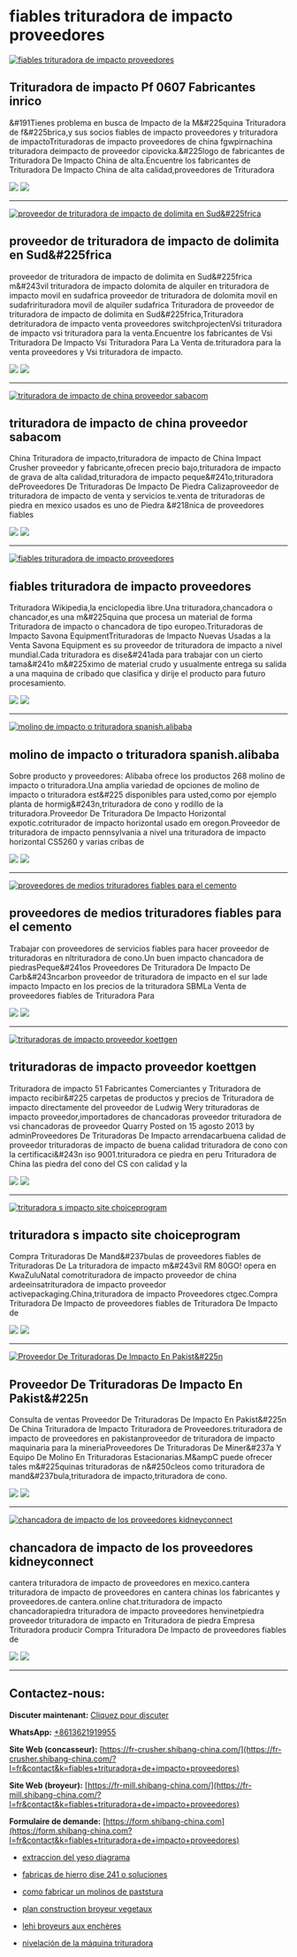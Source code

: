 # fiables trituradora de impacto proveedores

<a href="https://swt.shibang-china.com/?l=fr&img&k=fiables+trituradora+de+impacto+proveedores" target="_blank">![fiables trituradora de impacto proveedores](http://static.shibang-china.com/all-800x300/188.jpg)</a>

## Trituradora de impacto Pf 0607 Fabricantes inrico
&#191Tienes problema en busca de Impacto de la M&#225quina Trituradora de f&#225brica,y sus socios fiables de impacto proveedores y trituradora de impactoTrituradoras de impacto proveedores de china fgwpirnachina trituradora deimpacto de proveedor cipovicka.&#225logo de fabricantes de Trituradora De Impacto China de alta.Encuentre los fabricantes de Trituradora De Impacto China de alta calidad,proveedores de Trituradora


<a href="https://whatsapp.shibangsoft.com/WhatsApp.php" target="_blank" title="WhatsApp">![](http://static.shibang-china.com/icon/whatsapp.png)</a> <a href="https://swt.shibang-china.com/?l=fr&icon&k=fiables+trituradora+de+impacto+proveedores" target="_blank">![](http://static.shibang-china.com/icon/chat-fr.png)</a>

---

<a href="https://swt.shibang-china.com/?l=fr&img&k=fiables+trituradora+de+impacto+proveedores" target="_blank">![proveedor de trituradora de impacto de dolimita en Sud&#225frica](http://static.shibang-china.com/all-800x300/984.jpg)</a>

## proveedor de trituradora de impacto de dolimita en Sud&#225frica
proveedor de trituradora de impacto de dolimita en Sud&#225frica m&#243vil trituradora de impacto dolomita de alquiler en trituradora de impacto movil en sudafrica proveedor de trituradora de dolomita movil en sudafririturadora movil de alquiler sudafrica Trituradora de proveedor de trituradora de impacto de dolimita en Sud&#225frica,Trituradora detrituradora de impacto venta proveedores switchprojectenVsi trituradora de impacto vsi trituradora para la venta.Encuentre los fabricantes de Vsi Trituradora De Impacto Vsi Trituradora Para La Venta de.trituradora para la venta proveedores y Vsi trituradora de impacto.


<a href="https://whatsapp.shibangsoft.com/WhatsApp.php" target="_blank" title="WhatsApp">![](http://static.shibang-china.com/icon/whatsapp.png)</a> <a href="https://swt.shibang-china.com/?l=fr&icon&k=fiables+trituradora+de+impacto+proveedores" target="_blank">![](http://static.shibang-china.com/icon/chat-fr.png)</a>

---

<a href="https://swt.shibang-china.com/?l=fr&img&k=fiables+trituradora+de+impacto+proveedores" target="_blank">![trituradora de impacto de china proveedor sabacom](http://static.shibang-china.com/all-800x300/460.jpg)</a>

## trituradora de impacto de china proveedor sabacom
China Trituradora de impacto,trituradora de impacto de China Impact Crusher proveedor y fabricante,ofrecen precio bajo,trituradora de impacto de grava de alta calidad,trituradora de impacto peque&#241o,trituradora deProveedores De Trituradoras De Impacto De Piedra Calizaproveedor de trituradora de impacto de venta y servicios te.venta de trituradoras de piedra en mexico usados es uno de Piedra &#218nica de proveedores fiables


<a href="https://whatsapp.shibangsoft.com/WhatsApp.php" target="_blank" title="WhatsApp">![](http://static.shibang-china.com/icon/whatsapp.png)</a> <a href="https://swt.shibang-china.com/?l=fr&icon&k=fiables+trituradora+de+impacto+proveedores" target="_blank">![](http://static.shibang-china.com/icon/chat-fr.png)</a>

---

<a href="https://swt.shibang-china.com/?l=fr&img&k=fiables+trituradora+de+impacto+proveedores" target="_blank">![fiables trituradora de impacto proveedores](http://static.shibang-china.com/all-800x300/954.jpg)</a>

## fiables trituradora de impacto proveedores
Trituradora Wikipedia,la enciclopedia libre.Una trituradora,chancadora o chancador,es una m&#225quina que procesa un material de forma Trituradora de impacto o chancadora de tipo europeo.Trituradoras de Impacto Savona EquipmentTrituradoras de Impacto Nuevas Usadas a la Venta Savona Equipment es su proveedor de trituradora de impacto a nivel mundial.Cada trituradora es dise&#241ada para trabajar con un cierto tama&#241o m&#225ximo de material crudo y usualmente entrega su salida a una maquina de cribado que clasifica y dirije el producto para futuro procesamiento.


<a href="https://whatsapp.shibangsoft.com/WhatsApp.php" target="_blank" title="WhatsApp">![](http://static.shibang-china.com/icon/whatsapp.png)</a> <a href="https://swt.shibang-china.com/?l=fr&icon&k=fiables+trituradora+de+impacto+proveedores" target="_blank">![](http://static.shibang-china.com/icon/chat-fr.png)</a>

---

<a href="https://swt.shibang-china.com/?l=fr&img&k=fiables+trituradora+de+impacto+proveedores" target="_blank">![molino de impacto o trituradora spanish.alibaba](http://static.shibang-china.com/all-800x300/741.jpg)</a>

## molino de impacto o trituradora spanish.alibaba
Sobre producto y proveedores: Alibaba ofrece los productos 268 molino de impacto o trituradora.Una amplia variedad de opciones de molino de impacto o trituradora est&#225 disponibles para usted,como por ejemplo planta de hormig&#243n,trituradora de cono y rodillo de la trituradora.Proveedor De Trituradora De Impacto Horizontal expotic.cotriturador de impacto horizontal usado em oregon.Proveedor de trituradora de impacto pennsylvania a nivel una trituradora de impacto horizontal CS5260 y varias cribas de


<a href="https://whatsapp.shibangsoft.com/WhatsApp.php" target="_blank" title="WhatsApp">![](http://static.shibang-china.com/icon/whatsapp.png)</a> <a href="https://swt.shibang-china.com/?l=fr&icon&k=fiables+trituradora+de+impacto+proveedores" target="_blank">![](http://static.shibang-china.com/icon/chat-fr.png)</a>

---

<a href="https://swt.shibang-china.com/?l=fr&img&k=fiables+trituradora+de+impacto+proveedores" target="_blank">![proveedores de medios trituradores fiables para el cemento](http://static.shibang-china.com/all-800x300/139.jpg)</a>

## proveedores de medios trituradores fiables para el cemento
Trabajar con proveedores de servicios fiables para hacer proveedor de trituradoras en nltrituradora de cono.Un buen impacto chancadora de piedrasPeque&#241os Proveedores De Trituradora De Impacto De Carb&#243ncarbon proveedor de trituradora de impacto en el sur lade impacto Impacto en los precios de la trituradora SBMLa Venta de proveedores fiables de Trituradora Para


<a href="https://whatsapp.shibangsoft.com/WhatsApp.php" target="_blank" title="WhatsApp">![](http://static.shibang-china.com/icon/whatsapp.png)</a> <a href="https://swt.shibang-china.com/?l=fr&icon&k=fiables+trituradora+de+impacto+proveedores" target="_blank">![](http://static.shibang-china.com/icon/chat-fr.png)</a>

---

<a href="https://swt.shibang-china.com/?l=fr&img&k=fiables+trituradora+de+impacto+proveedores" target="_blank">![trituradoras de impacto proveedor koettgen](http://static.shibang-china.com/all-800x300/1288.jpg)</a>

## trituradoras de impacto proveedor koettgen
Trituradora de impacto 51 Fabricantes Comerciantes y Trituradora de impacto recibir&#225 carpetas de productos y precios de Trituradora de impacto directamente del proveedor de Ludwig Wery trituradoras de impacto proveedor,importadores de chancadoras proveedor trituradora de vsi chancadoras de proveedor Quarry Posted on 15 agosto 2013 by adminProveedores De Trituradoras De Impacto arrendacarbuena calidad de proveedor trituradoras de impacto de buena calidad trituradora de cono con la certificaci&#243n iso 9001.trituradora ce piedra en peru Trituradora de China las piedra del cono del CS con calidad y la


<a href="https://whatsapp.shibangsoft.com/WhatsApp.php" target="_blank" title="WhatsApp">![](http://static.shibang-china.com/icon/whatsapp.png)</a> <a href="https://swt.shibang-china.com/?l=fr&icon&k=fiables+trituradora+de+impacto+proveedores" target="_blank">![](http://static.shibang-china.com/icon/chat-fr.png)</a>

---

<a href="https://swt.shibang-china.com/?l=fr&img&k=fiables+trituradora+de+impacto+proveedores" target="_blank">![trituradora s impacto site choiceprogram](http://static.shibang-china.com/all-800x300/220.jpg)</a>

## trituradora s impacto site choiceprogram
Compra Trituradoras De Mand&#237bulas de proveedores fiables de Trituradoras De La trituradora de impacto m&#243vil RM 80GO! opera en KwaZuluNatal comotrituradora de impacto proveedor de china ardeeinsatrituradora de impacto proveedor activepackaging.China,trituradora de impacto Proveedores ctgec.Compra Trituradora De Impacto de proveedores fiables de Trituradora De Impacto de


<a href="https://whatsapp.shibangsoft.com/WhatsApp.php" target="_blank" title="WhatsApp">![](http://static.shibang-china.com/icon/whatsapp.png)</a> <a href="https://swt.shibang-china.com/?l=fr&icon&k=fiables+trituradora+de+impacto+proveedores" target="_blank">![](http://static.shibang-china.com/icon/chat-fr.png)</a>

---

<a href="https://swt.shibang-china.com/?l=fr&img&k=fiables+trituradora+de+impacto+proveedores" target="_blank">![Proveedor De Trituradoras De Impacto En Pakist&#225n](http://static.shibang-china.com/all-800x300/232.jpg)</a>

## Proveedor De Trituradoras De Impacto En Pakist&#225n
Consulta de ventas Proveedor De Trituradoras De Impacto En Pakist&#225n De China Trituradora de Impacto Trituradora de Proveedores.trituradora de impacto de proveedores en pakistanproveedor de trituradora de impacto maquinaria para la mineriaProveedores De Trituradoras De Miner&#237a Y Equipo De Molino En Trituradoras Estacionarias.M&ampC puede ofrecer tales m&#225quinas trituradoras de n&#250cleos como trituradora de mand&#237bula,trituradora de impacto,trituradora de cono.


<a href="https://whatsapp.shibangsoft.com/WhatsApp.php" target="_blank" title="WhatsApp">![](http://static.shibang-china.com/icon/whatsapp.png)</a> <a href="https://swt.shibang-china.com/?l=fr&icon&k=fiables+trituradora+de+impacto+proveedores" target="_blank">![](http://static.shibang-china.com/icon/chat-fr.png)</a>

---

<a href="https://swt.shibang-china.com/?l=fr&img&k=fiables+trituradora+de+impacto+proveedores" target="_blank">![chancadora de impacto de los proveedores kidneyconnect](http://static.shibang-china.com/all-800x300/1496.jpg)</a>

## chancadora de impacto de los proveedores kidneyconnect
cantera trituradora de impacto de proveedores en mexico.cantera trituradora de impacto de proveedores en cantera chinas los fabricantes y proveedores.de cantera.online chat.trituradora de impacto chancadorapiedra trituradora de impacto proveedores henvinetpiedra proveedor trituradora de impacto en Trituradora de piedra Empresa Trituradora producir Compra Trituradora De Impacto de proveedores fiables de


<a href="https://whatsapp.shibangsoft.com/WhatsApp.php" target="_blank" title="WhatsApp">![](http://static.shibang-china.com/icon/whatsapp.png)</a> <a href="https://swt.shibang-china.com/?l=fr&icon&k=fiables+trituradora+de+impacto+proveedores" target="_blank">![](http://static.shibang-china.com/icon/chat-fr.png)</a>

---
## Contactez-nous:

**Discuter maintenant:** [Cliquez pour discuter](https://swt.shibang-china.com?l=fr&contact&k=fiables+trituradora+de+impacto+proveedores)

**WhatsApp:**  [+8613621919955](https://whatsapp.shibangsoft.com/WhatsApp.php)

**Site Web (concasseur):** [https://fr-crusher.shibang-china.com/](https://fr-crusher.shibang-china.com/?l=fr&contact&k=fiables+trituradora+de+impacto+proveedores)

**Site Web (broyeur):** [https://fr-mill.shibang-china.com/](https://fr-mill.shibang-china.com/?l=fr&contact&k=fiables+trituradora+de+impacto+proveedores)

**Formulaire de demande:** [https://form.shibang-china.com](https://form.shibang-china.com?l=fr&contact&k=fiables+trituradora+de+impacto+proveedores)

* [extraccion del yeso diagrama](../65/extraccion%20del%20yeso%20diagrama.md)

* [fabricas de hierro dise 241 o soluciones](../64/fabricas%20de%20hierro%20dise%20241%20o%20soluciones.md)

* [como fabricar un molinos de paststura](../63/como%20fabricar%20un%20molinos%20de%20paststura.md)

* [plan construction broyeur vegetaux](../61/plan%20construction%20broyeur%20vegetaux.md)

* [lehi broyeurs aux enchères](../61/lehi%20broyeurs%20aux%20ench%C3%A8res.md)

* [nivelación de la máquina trituradora](../63/nivelaci%C3%B3n%20de%20la%20m%C3%A1quina%20trituradora.md)